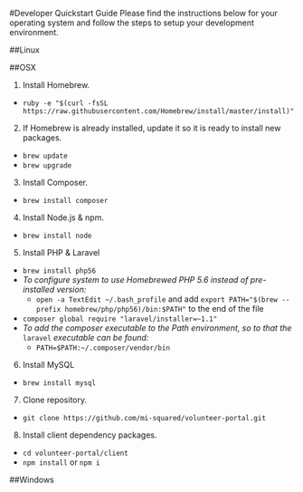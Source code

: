#Developer Quickstart Guide
Please find the instructions below for your operating system and follow the steps to setup your development environment.

##Linux

##OSX
1. Install Homebrew.
  * `ruby -e "$(curl -fsSL https://raw.githubusercontent.com/Homebrew/install/master/install)"`
2. If Homebrew is already installed, update it so it is ready to install new packages.
  * `brew update`
  * `brew upgrade`
3. Install Composer.
  * `brew install composer`
4. Install Node.js & npm.
  * `brew install node`
5. Install PHP & Laravel
  * `brew install php56`
  * *To configure system to use Homebrewed PHP 5.6 instead of pre-installed version:*
    * `open -a TextEdit ~/.bash_profile` and add `export PATH="$(brew --prefix homebrew/php/php56)/bin:$PATH"` to the end of the file
  * `composer global require "laravel/installer=~1.1"`
  * *To add the composer executable to the Path environment, so to that the* `laravel` *executable can be found:* 
    * `PATH=$PATH:~/.composer/vendor/bin`
6. Install MySQL
  * `brew install mysql`
7. Clone repository.
  * `git clone https://github.com/mi-squared/volunteer-portal.git`
8. Install client dependency packages.
  * `cd volunteer-portal/client`
  * `npm install` or `npm i`

##Windows
